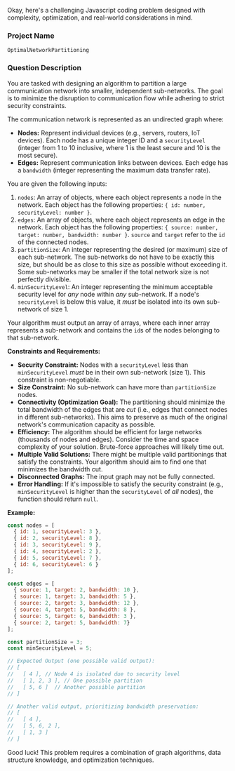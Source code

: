 Okay, here's a challenging Javascript coding problem designed with complexity, optimization, and real-world considerations in mind.

### Project Name

`OptimalNetworkPartitioning`

### Question Description

You are tasked with designing an algorithm to partition a large communication network into smaller, independent sub-networks. The goal is to minimize the disruption to communication flow while adhering to strict security constraints.

The communication network is represented as an undirected graph where:

*   **Nodes:** Represent individual devices (e.g., servers, routers, IoT devices). Each node has a unique integer ID and a `securityLevel` (integer from 1 to 10 inclusive, where 1 is the least secure and 10 is the most secure).
*   **Edges:** Represent communication links between devices. Each edge has a `bandwidth` (integer representing the maximum data transfer rate).

You are given the following inputs:

1.  `nodes`: An array of objects, where each object represents a node in the network.  Each object has the following properties: `{ id: number, securityLevel: number }`.
2.  `edges`: An array of objects, where each object represents an edge in the network. Each object has the following properties: `{ source: number, target: number, bandwidth: number }`.  `source` and `target` refer to the `id` of the connected nodes.
3.  `partitionSize`:  An integer representing the desired (or maximum) size of each sub-network. The sub-networks do not have to be exactly this size, but should be as close to this size as possible without exceeding it. Some sub-networks may be smaller if the total network size is not perfectly divisible.
4.  `minSecurityLevel`: An integer representing the minimum acceptable security level for *any* node within *any* sub-network.  If a node's `securityLevel` is below this value, it *must* be isolated into its own sub-network of size 1.

Your algorithm must output an array of arrays, where each inner array represents a sub-network and contains the `id`s of the nodes belonging to that sub-network.

**Constraints and Requirements:**

*   **Security Constraint:**  Nodes with a `securityLevel` less than `minSecurityLevel` *must* be in their own sub-network (size 1). This constraint is non-negotiable.
*   **Size Constraint:** No sub-network can have more than `partitionSize` nodes.
*   **Connectivity (Optimization Goal):**  The partitioning should minimize the total bandwidth of the edges that are *cut* (i.e., edges that connect nodes in different sub-networks).  This aims to preserve as much of the original network's communication capacity as possible.
*   **Efficiency:** The algorithm should be efficient for large networks (thousands of nodes and edges).  Consider the time and space complexity of your solution.  Brute-force approaches will likely time out.
*   **Multiple Valid Solutions:** There might be multiple valid partitionings that satisfy the constraints. Your algorithm should aim to find one that minimizes the bandwidth cut.
*   **Disconnected Graphs:** The input graph may not be fully connected.
*   **Error Handling:** If it's impossible to satisfy the security constraint (e.g., `minSecurityLevel` is higher than the `securityLevel` of *all* nodes), the function should return `null`.

**Example:**

```javascript
const nodes = [
  { id: 1, securityLevel: 3 },
  { id: 2, securityLevel: 8 },
  { id: 3, securityLevel: 9 },
  { id: 4, securityLevel: 2 },
  { id: 5, securityLevel: 7 },
  { id: 6, securityLevel: 6 }
];

const edges = [
  { source: 1, target: 2, bandwidth: 10 },
  { source: 1, target: 3, bandwidth: 5 },
  { source: 2, target: 3, bandwidth: 12 },
  { source: 4, target: 5, bandwidth: 8 },
  { source: 5, target: 6, bandwidth: 3 },
  { source: 2, target: 5, bandwidth: 7}
];

const partitionSize = 3;
const minSecurityLevel = 5;

// Expected Output (one possible valid output):
// [
//   [ 4 ], // Node 4 is isolated due to security level
//   [ 1, 2, 3 ], // One possible partition
//   [ 5, 6 ]  // Another possible partition
// ]

// Another valid output, prioritizing bandwidth preservation:
// [
//   [ 4 ],
//   [ 5, 6, 2 ],
//   [ 1, 3 ]
// ]

```

Good luck! This problem requires a combination of graph algorithms, data structure knowledge, and optimization techniques.
